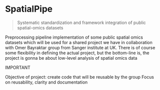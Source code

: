 # SpatialPipe
> Systematic standardization and framework integration of public spatial-omics datasets

Preprocessing pipeline implementation of some public spatial omics datasets which will be used for a shared project we have in collaboration with Omer Bayraktar group from Sanger institute at UK. There is of course some flexibility in defining the actual project, but the bottom-line is, the project is gonna be about low-level analysis of spatial omics data

IMPORTANT

Objective of project: create code that will be reusable by the group
Focus on reusability, clarity and documentation
